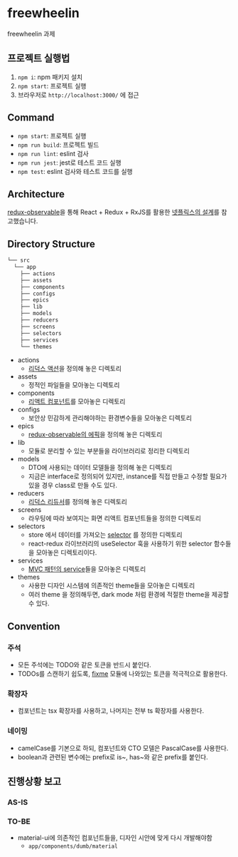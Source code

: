 # freewheelin

freewheelin 과제

## 프로젝트 실행법

1. `npm i`: npm 패키지 설치
2. `npm start`: 프로젝트 실행
3. 브라우저로 `http://localhost:3000/` 에 접근

## Command

- `npm start`: 프로젝트 실행
- `npm run build`: 프로젝트 빌드
- `npm run lint`: eslint 검사
- `npm run jest`: jest로 테스트 코드 실행
- `npm test`: eslint 검사와 테스트 코드를 실행

## Architecture

[redux-observable](https://redux-observable.js.org/)을 통해 React + Redux + RxJS를 활용한 [넷플릭스의 설계](https://youtu.be/AslncyG8whg)를 참고했습니다.

## Directory Structure

```txt
└── src
  └── app
    ├── actions
    ├── assets
    ├── components
    ├── configs
    ├── epics
    ├── lib
    ├── models
    ├── reducers
    ├── screens
    ├── selectors
    ├── services
    └── themes
```

- actions
  - [리덕스 액션](https://redux.js.org/basics/actions)을 정의해 놓은 디렉토리
- assets
  - 정적인 파일들을 모아놓는 디렉토리
- components
  - [리액트 컴포넌트](https://ko.reactjs.org/docs/components-and-props.html)를 모아놓은 디렉토리
- configs
  - 보안상 민감하게 관리해야하는 환경변수들을 모아놓은 디렉토리
- epics
  - [redux-observable의 에픽](https://redux-observable.js.org/docs/basics/Epics.html)을 정의해 놓은 디렉토리
- lib
  - 모듈로 분리할 수 있는 부분들을 라이브러리로 정리한 디렉토리
- models
  - DTO에 사용되는 데이터 모델들을 정의해 놓은 디렉토리
  - 지금은 interface로 정의되어 있지만, instance를 직접 만들고 수정할 필요가 있을 경우 class로 만들 수도 있다.
- reducers
  - [리덕스 리듀서](https://redux.js.org/basics/reducers)를 정의해 놓은 디렉토리
- screens
  - 라우팅에 따라 보여지는 화면 리액트 컴포넌트들을 정의한 디렉토리
- selectors
  - store 에서 데이터를 가져오는 [selector](https://react-redux.js.org/next/api/hooks#useselector) 를 정의한 디렉토리
  - react-redux 라이브러리의 useSelector 훅을 사용하기 위한 selector 함수들을 모아놓은 디렉토리이다.
- services
  - [MVC 패턴의 service](https://pjh3749.tistory.com/89)들을 모아놓은 디렉토리
- themes
  - 사용한 디자인 시스템에 의존적인 theme들을 모아놓은 디렉토리
  - 여러 theme 을 정의해두면, dark mode 처럼 환경에 적절한 theme을 제공할 수 있다.

## Convention

### 주석

- 모든 주석에는 TODO와 같은 토큰을 반드시 붙인다.
- TODOs를 스캔하기 쉽도록, [fixme](https://github.com/JohnPostlethwait/fixme) 모듈에 나와있는 토큰을 적극적으로 활용한다.

### 확장자

- 컴포넌트는 tsx 확장자를 사용하고, 나머지는 전부 ts 확장자를 사용한다.

### 네이밍

- camelCase를 기본으로 하되, 컴포넌트와 CTO 모델은 PascalCase를 사용한다.
- boolean과 관련된 변수에는 prefix로 is~, has~와 같은 prefix를 붙인다.

## 진행상황 보고

### AS-IS

### TO-BE

- material-ui에 의존적인 컴포넌트들을, 디자인 시안에 맞게 다시 개발해야함
  - `app/components/dumb/material`
